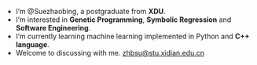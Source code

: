 + I’m @Suezhaobing, a postgraduate from **XDU**.
+ I’m interested in **Genetic Programming**, **Symbolic Regression** and **Software Engineering**.
+ I’m currently learning machine learning implemented in Python and **C++ language**.
+ Welcome to discussing with me. zhbsu@stu.xidian.edu.cn

<!---
Suezhaobing/Suezhaobing is a ✨ special ✨ repository because its `README.md` (this file) appears on your GitHub profile.
You can click the Preview link to take a look at your changes.
--->
